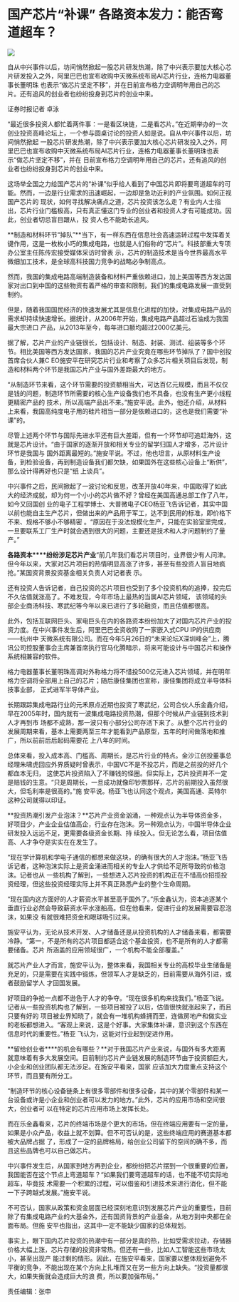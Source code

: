 # 国产芯片“补课” 各路资本发力：能否弯道超车？

![](http://n.sinaimg.cn/translate/589/w300h289/20180706/JRjt-hexfcvk2138527.jpg)

自从中兴事件以后，坊间悄然掀起一股芯片研发热潮，除了中兴表示要加大核心芯片研发投入之外，阿里巴巴也宣布收购中天微系统布局AI芯片行业，连格力电器董事长董明珠
也表示“做芯片坚定不移”，并在日前宣布格力空调明年用自己的芯片。还有追风的创业者也纷纷投身到芯片的创业中来。

证券时报记者 卓泳

“最近很多投资人都忙着两件事：一是看区块链，二是看芯片。”在近期举办的一次创业投资高峰论坛上，一个参与圆桌讨论的投资人如是说。自从中兴事件以后，坊间悄然掀起
一股芯片研发热潮，除了中兴表示要加大核心芯片研发投入之外，阿里巴巴也宣布收购中天微系统布局AI芯片行业，连格力电器董事长董明珠也表示“做芯片坚定不移”，并在
日前宣布格力空调明年用自己的芯片。还有追风的创业者也纷纷投身到芯片的创业中来。

这场举全国之力给国产芯片的“补课”似乎给人看到了中国芯片即将要弯道超车的可能。然而，一边是行业需求的迅速崛起，一边却是急功近利的产业氛围。如何正视国产芯片的
现状，如何寻找解决痛点之道，芯片投资该怎么走？有业内人士指出，芯片行业门槛极高，只有真正懂这门专业的创业者和投资人才有可能成功。因此，创业者切忌盲目跟从，投
资人也不能助长追风。

**制造和材料环节“掉队”**当下，有一样东西在信息社会高速运转过程中发挥着关键作用，这是一枚枚小巧的集成电路，也就是人们俗称的“芯片”。科技部重大专项办公室主任陈传宏接受媒体采访时曾表
示，芯片的制造技术是当今世界最高水平微细加工技术，是全球高科技国力竞争的战略必争制高点。

然而，我国的集成电路高端制造装备和材料严重依赖进口，加上美国等西方发达国家对出口到中国的这些物资有着严格的审查和限制，我们的集成电路发展一直受到制约。

但是，随着我国国民经济的快速发展尤其是信息化进程的加快，对集成电路产品的需求却持续快速增长。据统计，从2006年开始，集成电路产品超过石油成为我国最大宗进口
产品，从2013年至今，每年进口额均超过2000亿美元。

据了解，芯片产业的产业链很长，包括设计、制造、封装、测试、组装等多个环节。相比美国等西方发达国家，我国的芯片产业究竟在哪些环节掉队了？国中创投首席合伙人兼C
EO施安平在研究芯片行业和考察了众多芯片相关项目后发现，制造和材料两个环节是我国芯片产业与国外差距最大的地方。

“从制造环节来看，这个环节需要的投资额相当大，可达百亿元规模，而且不仅仅是钱的问题，制造环节所需要的核心生产设备我们也不具备，也没有生产更小线程更精密产品的
技术，所以高端产品出不来。”施安平说。此外，他还介绍，从材料上来看，我国高纯度电子用的硅片相当一部分是依赖进口的，这也是我们需要“补课”的。

尽管上述两个环节与国际先进水平还有巨大差距，但有一个环节却可追赶海外，这就是芯片设计。“由于国家的逐渐开放和相关专业的留学归国人才增多，芯片设计环节是我国与
国外距离最短的。”施安平说。不过，他也坦言，从原材料生产设备，到检验设备，再到制造设备我们都欠缺，如果国外在这些核心设备上“断供”，那么设计得再好也只是“纸
上谈兵”。

中兴事件之后，民间掀起了一波讨论和反思，改革开放40年来，中国取得了如此大的经济成就，却为何一个小小的芯片做不好？曾经在美国高通总部工作了八年，如今又回国创
业的电子工程学博士、大普微电子CEO杨亚飞告诉记者，其实中国以前也能自主生产芯片，但做出来的产品用于军工，达不到民用的标准，即价格下不来、规格不够小不够精密
。“原因在于没法规模化生产，只能在实验室里完成，一旦要联系工厂生产时就会遇到很大的问题，主要还是技术和人才问题制约了量产。”

**各路资本****纷纷涉足芯片产业**“前几年我们看芯片项目时，业界很少有人问津。但今年以来，大家对芯片项目的热情明显高涨了许多，甚至有些投资人盲目地疯抢。”某国资背景投资基金相关负责人对记者表
示。

还有投资人告诉记者，自己投资的芯片项目也受到了多个投资机构的追捧，投完后不久估值就涨高了。不难发现，今年市场上最热的当属AI芯片领域，
该领域的头部企业商汤科技、寒武纪等今年以来已进行了多轮融资，而且估值都很高。

此外，包括互联网巨头、家电巨头在内的各路资本纷纷加大了对国内芯片产业的投资力度。在中兴事件发生后，阿里巴巴全资收购了一家嵌入式CPU IP的供应商——杭州中
天微系统有限公司。而在今年5月26日的“未来论坛X深圳峰会”上，腾讯公司控股董事会主席兼首席执行官马化腾暗示，将来可能设计与中国芯片和操作系统相兼容的软件。

格力电器董事长董明珠高调对外称格力将不惜投500亿元进入芯片领域，并在明年格力空调将全部用上自己的芯片；随后康佳集团也宣称，康佳集团将成立半导体科技事业部，
正式进军半导体产业。

长期跟踪集成电路行业的元禾原点近期也投资了寒武纪，公司合伙人乐金鑫介绍，早在2005年时，国内就有一波集成电路投资热潮，但那个时候从产业链到技术到人才再到市
场都不成熟，那一波只有小部分公司存活下来了。从整个芯片行业的发展周期来看，基本上需要两至三年才能看到产品原型，五年的时间做落地和推广，所以前前后后起码需要花
上八年的时间。

总体来看，投入成本高、门槛高、周期长，是芯片行业的特点。金沙江创投董事总经理朱啸虎回应外界质疑时曾表示，中国VC不是不投芯片，而是之前投的好几个都血本无归，
这使芯片投资陷入了不赚钱的怪圈。但实际上，芯片投资并不一定是赔钱的生意。“只是周期长，一旦成功就像印钞票那样，芯片的前期投入虽然很大，但毛利率是很高的。”施
安平说。杨亚飞也认同这个观点，美国高通、英特尔这种公司就得以印证。

**投资热潮引发产业泡沫？**芯片产业资金汹涌，一种观点认为半导体资金多，好项目少，产业企业估值高企，行业存在泡沫。另一种观点认为，中国半导体企业研发投入远远不足，更需要各级资金长期、持
续投入。但无论怎么看，项目估值高、人才争夺是实实在在发生了。

“现在学计算机和学电子通信的都想来做这块，的确有很大的人才泡沫。”杨亚飞告诉记者，这种泡沫实际上是资金涌进而相关的专业人才供给不足所导致的价格泡沫。记者也从
一些机构了解到，一些想进入芯片投资的机构正在不惜高价招揽投资经理，但这些投资经理实际上并不真正熟悉产业的整个生命周期。

“现在国内这方面好的人才薪资水平甚至高于国外了。”乐金鑫认为，资本追逐某个垂直行业必然会导致薪资水平水涨船高。但在他看来，促进行业的发展需要容忍泡沫，如果没
有就很难把资金和眼球吸引过来。

施安平认为，无论从技术开发、人才储备还是从投资机构的人才储备来看，都需要冷静。“第一，不是所有的芯片项目都适合这个基金投资，也不是所有的人才都需要储备。芯片
所涵盖的应用领域很广，一个机构不能全部覆盖。”

就芯片产业人才而言，施安平认为，整体来看，我国相关专业的高校毕业生储备是充足的，只是需要在实践中锻炼，但领军人才是缺乏的，目前需要从海外引进，或者鼓励留学人
才回国发展。

好项目的争抢一点都不逊色于人才的争夺。“现在很多机构来找我们。”杨亚飞说。记者从一些投资机构也了解到，一些项目被投了以后，估值很快就涨起来了，而且只要有好的
项目被业界知晓了，就会有一堆机构蜂拥而至，连做房地产和做实业的老板都想进入。“客观上来说，这是个好事。大家集体补课，意识到这个东西在信息时代的重要性。”杨亚
飞认为，这能对行业起到促进作用。

**留给创业者****的机会有哪些？**对于我国芯片产业来说，与国外有多大距离就意味着有多大发展空间。目前制约芯片产业链发展的制造环节由于投资额巨大，小企业和创业团队都无法涉足。在施安平看来，国家
应该加大力度重点支持这个环节，而且要有所分工。

“制造环节的核心设备链条上有很多零部件和很多设备，其中的某个零部件和某一台设备或许是小企业和创业者可以发力的地方。”此外，芯片的应用市场和空间很大，创业者可
以在特定的芯片应用市场上发挥长处。

而在乐金鑫看来，芯片的终端市场是个更大的市场，但在终端应用要有一定的量，如果是小众产品，收益上就不划算。但不可否认的是，这些终端应用的赛道基本都被大品牌占据
了，形成了一定的品牌格局，给创业公司留下的空间的确不多，而且这些品牌也可以自己做芯片。

中兴事件发生后，从国家到地方再到企业，都纷纷把芯片摆到一个很重要的位置，我国能否在这个节点上弯道超车？“如果我们要弯道超车的话，也不能不切实际地超车，毕竟技
术需要一个积累的过程，可以借鉴和引进技术来进行消化，但不能一下子跨越式发展。”施安平说。

不可否认，国家从政策和资金层面已经深刻地意识到发展芯片产业的重要性，目前除了有集成电路产业的大基金外，还有国资背景的产业基金，从地方到中央都在全面布局。但施
安平也指出，这其中一定不能缺少国家的总体规划。

事实上，眼下国内芯片投资的热潮中有一部分是真的热，比如受需求拉动，存储器价格大幅上涨，芯片存储的投资非常热。但还有一些，比如人工智能这些市场太小，甚至出现产
能过剩的情形。因此，在施安平看来，国家要以整体规划避免不平衡的竞争，不能出现在某个方向上扎堆而又在另一些方向上缺失。“投资量都很大，如果失衡就会造成巨大的浪
费，所以要加强布局。”

责任编辑：张申

